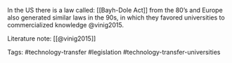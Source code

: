 In the US there is a law called: [[Bayh-Dole Act]] from the 80’s and Europe also generated similar laws in the 90s, in which they favored universities to commercialized knowledge @vinig2015. 

Literature note: [[@vinig2015]]

Tags: #technology-transfer #legislation #technology-transfer-universities